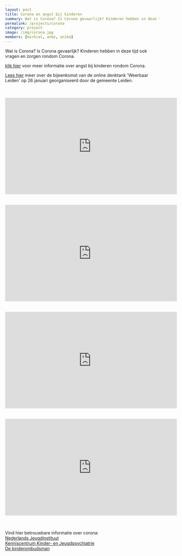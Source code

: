 ```yaml
---
layout: post
title: Corona en angst bij kinderen
summary: Wat is Corona? Is Corona gevaarlijk? Kinderen hebben in deze tijd ook vragen en zorgen rondom Corona. Vind hier filmpjes en betrouwbare informatie speciaal voor kinderen.
permalink: /projects/corona
category: project
image: /img/corona.jpg
members: [michiel, anke, anika]
---
```


Wat is Corona? Is Corona gevaarlijk? Kinderen hebben in deze tijd ook vragen en zorgen rondom Corona. 


[klik hier](https://www.universiteitleiden.nl/nieuws/2020/04/anke-klein-in-de-media) voor meer informatie over angst bij kinderen rondom Corona.

[Lees hier](https://www.linkedin.com/feed/update/urn%3Ali%3Aactivity%3A6760221737402687488/?midToken=AQEoT4vuXt2L2w&midSig=27Omc3W1C3V9A1&trk=eml-email_notification_single_mentioned_you_in_this_01-notifications-1-hero%7Ecard%7Efeed&trkEmail=eml-email_notification_single_mentioned_you_in_this_01-notifications-1-hero%7Ecard%7Efeed-null-c4sgg%7Ekkfmba68%7Ez5-null-voyagerOffline) meer over de bijeenkomst van de online denktank 'Weerbaar Leiden' op 26 januari georganiseerd door de gemeente Leiden.

<br>
<br>

<div style="text-align:center">
  <iframe width="560" height="315" src="https://www.youtube.com/embed/WoljlIMRtbM" frameborder="0" allow="autoplay; encrypted-media" allowfullscreen></iframe>
</div>

<br>
<br>

<div style="text-align:center">
  <iframe width="560" height="315" src="https://www.youtube.com/embed/lxpDqcYSaXQ" frameborder="0" allow="autoplay; encrypted-media" allowfullscreen></iframe>
</div>

<br>
<br>

<div style="text-align:center">
  <iframe width="560" height="315" src="https://www.youtube.com/embed/gEfuzKtkN9k" frameborder="0" allow="autoplay; encrypted-media" allowfullscreen></iframe>
</div>

<br>
<br>

<div style="text-align:center">
  <iframe width="560" height="315" src="https://www.youtube.com/embed/Ue_9J77J_mM" frameborder="0" allow="autoplay; encrypted-media" allowfullscreen></iframe>
</div>


<br>
<br>


Vind hier betrouwbare informatie over corona: <br>
[Nederlands Jeugdinstituut](https://www.nji.nl/coronavirus)
<br>
[Kenniscentrum Kinder- en Jeugdpsychiatrie](https://www.kenniscentrum-kjp.nl/professionals/dossiers/kinder-jeugdpsychiatrie-corona/)
<br>
[De kinderombudsman](https://www.dekinderombudsman.nl/ik-heb-een-vraag-over/corona)
